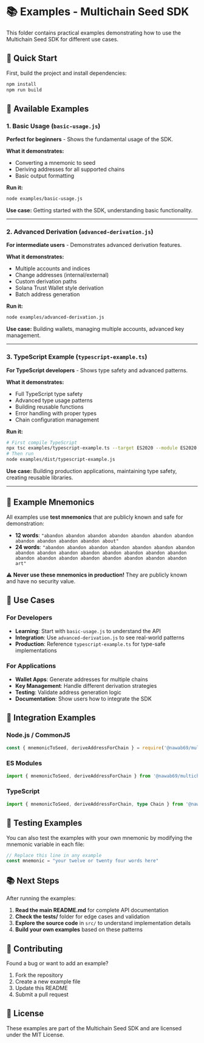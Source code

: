 # 📚 Examples - Multichain Seed SDK

This folder contains practical examples demonstrating how to use the Multichain Seed SDK for different use cases.

## 🚀 Quick Start

First, build the project and install dependencies:

```bash
npm install
npm run build
```

## 📖 Available Examples

### 1. Basic Usage (`basic-usage.js`)
**Perfect for beginners** - Shows the fundamental usage of the SDK.

**What it demonstrates:**
- Converting a mnemonic to seed
- Deriving addresses for all supported chains
- Basic output formatting

**Run it:**
```bash
node examples/basic-usage.js
```

**Use case:** Getting started with the SDK, understanding basic functionality.

---

### 2. Advanced Derivation (`advanced-derivation.js`)
**For intermediate users** - Demonstrates advanced derivation features.

**What it demonstrates:**
- Multiple accounts and indices
- Change addresses (internal/external)
- Custom derivation paths
- Solana Trust Wallet style derivation
- Batch address generation

**Run it:**
```bash
node examples/advanced-derivation.js
```

**Use case:** Building wallets, managing multiple accounts, advanced key management.

---

### 3. TypeScript Example (`typescript-example.ts`)
**For TypeScript developers** - Shows type safety and advanced patterns.

**What it demonstrates:**
- Full TypeScript type safety
- Advanced type usage patterns
- Building reusable functions
- Error handling with proper types
- Chain configuration management

**Run it:**
```bash
# First compile TypeScript
npx tsc examples/typescript-example.ts --target ES2020 --module ES2020 --outDir examples/dist
# Then run
node examples/dist/typescript-example.js
```

**Use case:** Building production applications, maintaining type safety, creating reusable libraries.

---

## 🔧 Example Mnemonics

All examples use **test mnemonics** that are publicly known and safe for demonstration:

- **12 words**: `"abandon abandon abandon abandon abandon abandon abandon abandon abandon abandon abandon about"`
- **24 words**: `"abandon abandon abandon abandon abandon abandon abandon abandon abandon abandon abandon abandon abandon abandon abandon abandon abandon abandon abandon abandon abandon abandon abandon art"`

⚠️ **Never use these mnemonics in production!** They are publicly known and have no security value.

## 🎯 Use Cases

### For Developers
- **Learning**: Start with `basic-usage.js` to understand the API
- **Integration**: Use `advanced-derivation.js` to see real-world patterns
- **Production**: Reference `typescript-example.ts` for type-safe implementations

### For Applications
- **Wallet Apps**: Generate addresses for multiple chains
- **Key Management**: Handle different derivation strategies
- **Testing**: Validate address generation logic
- **Documentation**: Show users how to integrate the SDK

## 🔗 Integration Examples

### Node.js / CommonJS
```javascript
const { mnemonicToSeed, deriveAddressForChain } = require('@nawab69/multichain-sdk')
```

### ES Modules
```javascript
import { mnemonicToSeed, deriveAddressForChain } from '@nawab69/multichain-sdk'
```

### TypeScript
```typescript
import { mnemonicToSeed, deriveAddressForChain, type Chain } from '@nawab69/multichain-sdk'
```

## 🧪 Testing Examples

You can also test the examples with your own mnemonic by modifying the mnemonic variable in each file:

```javascript
// Replace this line in any example
const mnemonic = "your twelve or twenty four words here"
```

## 📚 Next Steps

After running the examples:

1. **Read the main README.md** for complete API documentation
2. **Check the tests/** folder for edge cases and validation
3. **Explore the source code** in `src/` to understand implementation details
4. **Build your own examples** based on these patterns

## 🤝 Contributing

Found a bug or want to add an example? 

1. Fork the repository
2. Create a new example file
3. Update this README
4. Submit a pull request

## 📄 License

These examples are part of the Multichain Seed SDK and are licensed under the MIT License.
